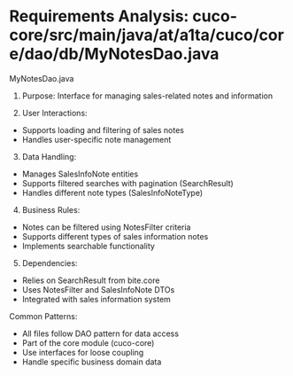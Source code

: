 # Requirements Analysis: cuco-core/src/main/java/at/a1ta/cuco/core/dao/db/MyNotesDao.java

MyNotesDao.java
1. Purpose: Interface for managing sales-related notes and information

2. User Interactions:
- Supports loading and filtering of sales notes
- Handles user-specific note management

3. Data Handling:
- Manages SalesInfoNote entities
- Supports filtered searches with pagination (SearchResult)
- Handles different note types (SalesInfoNoteType)

4. Business Rules:
- Notes can be filtered using NotesFilter criteria
- Supports different types of sales information notes
- Implements searchable functionality

5. Dependencies:
- Relies on SearchResult from bite.core
- Uses NotesFilter and SalesInfoNote DTOs
- Integrated with sales information system

Common Patterns:
- All files follow DAO pattern for data access
- Part of the core module (cuco-core)
- Use interfaces for loose coupling
- Handle specific business domain data